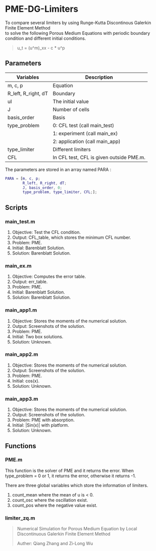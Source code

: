 # PME-DG-Limiters
To compare several limiters 
by using Runge-Kutta Discontinous Galerkin Finite Element Method  
to solve the following Porous Medium Equations
with periodic boundary condition and different initial conditions.
> u_t = (u^m)_xx - c * u^p

## Parameters
Variables				| Description
----------------------- | -----------
m, c, p					| Equation
R_left, R_right, dT     | Boundary
uI                      | The initial value
J                       | Number of cells
basis_order             | Basis
type_problem            | 0: CFL test (call main_test)
                        | 1: experiment (call main_ex)
                        | 2: application (call main_app)
type_limiter            | Different limiters
CFL                     | In CFL test, CFL is given outside PME.m.

The parameters are stored in an array named PARA :

```Matlab
PARA = [m, c, p;
		R_left, R_right, dT;
		J, basis_order, 0;
		type_problem, type_limiter, CFL;];
```

## Scripts
### main_test.m
1. Objective:  Test the CFL condition.
2. Output:     CFL_table, which stores the minimum CFL number.
3. Problem:    PME.
4. Initial:    Barenblatt Solution.
5. Solution:   Barenblatt Solution.

### main_ex.m
1. Objective:  Computes the error table.
2. Output:     err_table.
3. Problem:    PME.
4. Initial:    Barenblatt Solution.
5. Solution:   Barenblatt Solution.

### main_app1.m
1. Objective:  Stores the moments of the numerical solution.
2. Output:     Screenshots of the solution.
3. Problem:    PME.
4. Initial:    Two box solutions.
5. Solution:   Unknown.

### main_app2.m
1. Objective:  Stores the moments of the numerical solution.
2. Output:     Screenshots of the solution.
3. Problem:    PME.
4. Initial:    cos(x).
5. Solution:   Unknown.

### main_app3.m
1. Objective:  Stores the moments of the numerical solution.
2. Output:     Screenshots of the solution.
3. Problem:    PME with absorption.
4. Initial:    |Sin(x)| with platform.
5. Solution:   Unknown.

## Functions
### PME.m
This function is the solver of PME and it returns the error.
When type_problem = 0 or 1, it returns the error,
otherwise it returns -1.

There are three global variables which store the information of
limiters.

1. count_mean  where the mean of u is < 0.
2. count_osc   where the oscillation exist.
3. count_pos   where the negative value exist.
### limiter_zq.m
> Numerical Simulation for Porous Medium Equation
> by Local Discontinuous Galerkin Finite Element Method
>
> Auther: Qiang Zhang and Zi-Long Wu